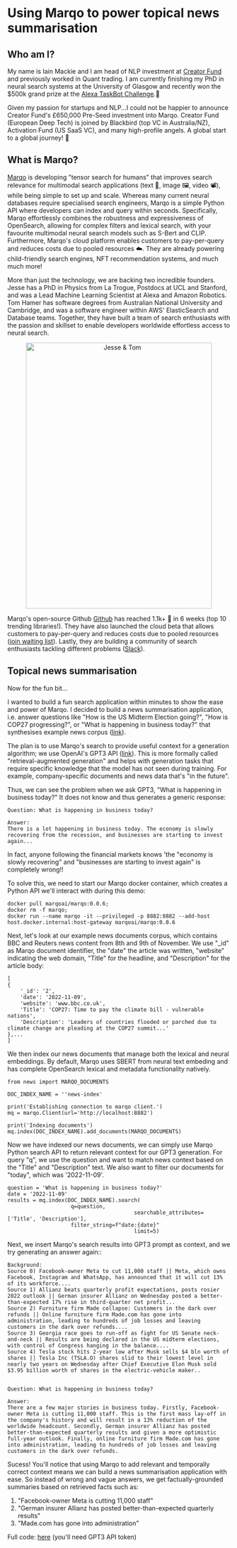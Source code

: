 # Using Marqo to power topical news summarisation

## Who am I?

My name is Iain Mackie and I am head of NLP investment at <a href="https://thecreatorfund.com/">Creator Fund</a> and previously worked in Quant trading. I am currently finishing my PhD in neural search systems at the University of Glasgow and recently won the $500k grand prize at the <a href="https://www.digit.fyi/next-gen-ai-assistant-from-glasgow-uni-wins-amazon-taskbot-challenge/">Alexa TaskBot Challenge</a>.🤖 

Given my passion for startups and NLP...I could not be happier to announce Creator Fund's £650,000 Pre-Seed investment into Marqo. Creator Fund (European Deep Tech) is joined by Blackbird (top VC in Australia/NZ), Activation Fund (US SaaS VC), and many high-profile angels. A global start to a global journey! 🚀    

## What is Marqo?

<a href="https://www.marqo.ai">Marqo</a> is developing "tensor search for humans" that improves search relevance for multimodal search applications (text 💬, image 🖼️, video 📽️), while being simple to set up and scale. Whereas many current neural databases require specialised search engineers, Marqo is a simple Python API where developers can index and query within seconds. Specifically, Marqo effortlessly combines the robustness and expressiveness of OpenSearch, allowing for complex filters and lexical search, with your favourite multimodal neural search models such as S-Bert and CLIP. Furthermore, Marqo's cloud platform enables customers to pay-per-query and reduces costs due to pooled resources ☁️. They are already powering child-friendly search engines, NFT recommendation systems, and much much more! 

More than just the technology, we are backing two incredible founders. Jesse has a PhD in Physics from La Trogue, Postdocs at UCL and Stanford, and was a Lead Machine Learning Scientist at Alexa and Amazon Robotics. Tom Hamer has software degrees from Australian National University and Cambridge, and was a software engineer within AWS' ElasticSearch and Database teams. Together, they have built a team of search enthusiasts with the passion and skillset to enable developers worldwide effortless access to neural search. 

<p align="center">
    <img src="https://github.com/iain-mackie/marqo-gpt3/blob/main/assets/marqo_photo.jpeg" alt="Jesse & Tom" width="420" height="600" >

Marqo's open-source Github <a href="https://github.com/marqo-ai/marqo">Github</a> has reached 1.1k+ 🌟 in 6 weeks (top 10 trending libraries!). They have also launched the cloud beta that allows customers to pay-per-query and reduces costs due to pooled resources (<a href="https://q78175g1wwa.typeform.com/to/d0PEuRPC">join waiting list</a>). Lastly, they are building a community of search enthusiasts tackling different problems (<a href="https://join.slack.com/t/marqo-community/shared_invite/zt-1d737l76e-u~b3Rvey2IN2nGM4wyr44w">Slack</a>).

## Topical news summarisation 

Now for the fun bit...

I wanted to build a fun search application within minutes to show the ease and power of Marqo. I decided to build a news summarisation application, i.e. answer questions like "How is the US Midterm Election going?", "How is COP27 progressing?", or "What is happening in business today?" that synthesises example news corpus (<a href="https://github.com/iain-mackie/marqo-gpt3/blob/main/assets/news.py">link</a>).

The plan is to use Marqo's search to provide useful context for a generation algorithm; we use OpenAI's GPT3 API (<a href="https://openai.com/api/">link</a>). This is more formally called "retrieval-augmented generation" and helps with generation tasks that require specific knowledge that the model has not seen during training. For example, company-specific documents and news data that's "in the future".  

Thus, we can see the problem when we ask GPT3, "What is happening in business today?" It does not know and thus generates a generic response:
```
Question: What is happening in business today?

Answer:
There is a lot happening in business today. The economy is slowly recovering from the recession, and businesses are starting to invest again...
```
In fact, anyone following the financial markets knows 'the "economy is slowly recovering" and "businesses are starting to invest again" is completely wrong!!

To solve this, we need to start our Marqo docker container, which creates a Python API we'll interact with during this demo:
```
docker pull marqoai/marqo:0.0.6;
docker rm -f marqo;
docker run --name marqo -it --privileged -p 8882:8882 --add-host host.docker.internal:host-gateway marqoai/marqo:0.0.6
```

Next, let's look at our example news documents corpus, which contains BBC and Reuters news content from 8th and 9th of November. We use "_id" as Marqo document identifier, the "date" the article was written, "website" indicating the web domain, "Title" for the headline, and "Description" for the article body:
```
[
{
    '_id': '2',
    'date': '2022-11-09',
    'website': 'www.bbc.co.uk',
    'Title': 'COP27: Time to pay the climate bill - vulnerable nations',
    'Description': 'Leaders of countries flooded or parched due to climate change are pleading at the COP27 summit...'
},...
]
```  

We then index our news documents that manage both the lexical and neural embeddings. By default, Marqo uses SBERT from neural text embeding and has complete OpenSearch lexical and metadata functionality natively. 
```  
from news import MARQO_DOCUMENTS

DOC_INDEX_NAME = ''news-index'

print('Establishing connection to marqo client.')
mq = marqo.Client(url='http://localhost:8882')

print('Indexing documents')
mq.index(DOC_INDEX_NAME).add_documents(MARQO_DOCUMENTS)
```  

Now we have indexed our news documents, we can simply use Marqo Python search API to return relevant context for our GPT3 generation.  For query "q", we use the question and want to match news context based on the "Title" and "Description" text. We also want to filter our documents for "today", which was '2022-11-09'.   
```  
question = 'What is happening in business today?'
date = '2022-11-09'
results = mq.index(DOC_INDEX_NAME).search(
					q=question,
                                        searchable_attributes=['Title', 'Description'],
					filter_string=f"date:{date}"
                                        limit=5)
```  

Next, we insert Marqo's search results into GPT3 prompt as context, and we try generating an answer again::
```
Background: 
Source 0) Facebook-owner Meta to cut 11,000 staff || Meta, which owns Facebook, Instagram and WhatsApp, has announced that it will cut 13% of its workforce.... 
Source 1) Allianz beats quarterly profit expectations, posts rosier 2022 outlook || German insurer Allianz on Wednesday posted a better-than-expected 17% rise in third-quarter net profit...
Source 2) Furniture firm Made collapse: Customers in the dark over refunds || Online furniture firm Made.com has gone into administration, leading to hundreds of job losses and leaving customers in the dark over refunds.... 
Source 3) Georgia race goes to run-off as fight for US Senate neck-and-neck || Results are being declared in the US midterm elections, with control of Congress hanging in the balance.... 
Source 4) Tesla stock hits 2-year low after Musk sells $4 bln worth of shares || Tesla Inc (TSLA.O) shares slid to their lowest level in nearly two years on Wednesday after Chief Executive Elon Musk sold $3.95 billion worth of shares in the electric-vehicle maker.. 


Question: What is happening in business today?

Answer:
There are a few major stories in business today. Firstly, Facebook-owner Meta is cutting 11,000 staff. This is the first mass lay-off in the company's history and will result in a 13% reduction of the worldwide headcount. Secondly, German insurer Allianz has posted better-than-expected quarterly results and given a more optimistic full-year outlook. Finally, online furniture firm Made.com has gone into administration, leading to hundreds of job losses and leaving customers in the dark over refunds.
```

Sucess! You'll notice that using Marqo to add relevant and temporally correct context means we can build a news summarisation application with ease. So instead of wrong and vague answers, we get factually-grounded summaries based on retrieved facts such as:
<ol>
  <li>"Facebook-owner Meta is cutting 11,000 staff"</li>
  <li>"German insurer Allianz has posted better-than-expected quarterly results"</li>
  <li>"Made.com has gone into administration"</li>
</ol>

Full code: <a href="https://github.com/iain-mackie/marqo-gpt3/blob/main/main.py">here</a> (you'll need GPT3 API token)